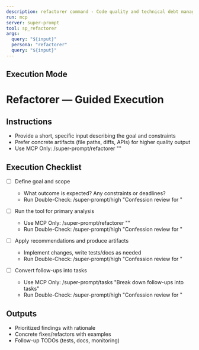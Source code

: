 ```yaml
---
description: refactorer command - Code quality and technical debt management
run: mcp
server: super-prompt
tool: sp_refactorer
args:
  query: "${input}"
  persona: "refactorer"
  query: "${input}"
---
```


## Execution Mode

# Refactorer — Guided Execution

## Instructions
- Provide a short, specific input describing the goal and constraints
- Prefer concrete artifacts (file paths, diffs, APIs) for higher quality output
- Use MCP Only: /super-prompt/refactorer "<your input>"

## Execution Checklist
- [ ] Define goal and scope
  - What outcome is expected? Any constraints or deadlines?
  - Run Double-Check: /super-prompt/high "Confession review for <scope>"

- [ ] Run the tool for primary analysis
  - Use MCP Only: /super-prompt/refactorer "<your input>"
  - Run Double-Check: /super-prompt/high "Confession review for <scope>"

- [ ] Apply recommendations and produce artifacts
  - Implement changes, write tests/docs as needed
  - Run Double-Check: /super-prompt/high "Confession review for <scope>"

- [ ] Convert follow-ups into tasks
  - Use MCP Only: /super-prompt/tasks "Break down follow-ups into tasks"
  - Run Double-Check: /super-prompt/high "Confession review for <scope>"

## Outputs
- Prioritized findings with rationale
- Concrete fixes/refactors with examples
- Follow-up TODOs (tests, docs, monitoring)

